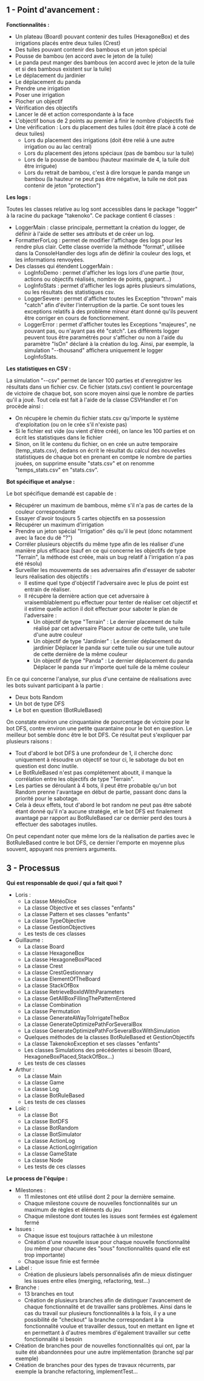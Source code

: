 ## 1 - Point d'avancement : 
**Fonctionnalités :**
-   Un plateau (Board) pouvant contenir des tuiles (HexagoneBox) et des irrigations placés entre deux tuiles (Crest)
-   Des tuiles pouvant contenir des bambous et un jeton spécial
-   Pousse de bambou (en accord avec le jeton de la tuile)
-   Le panda peut manger des bambous (en accord avec le jeton de la tuile et si des bambous existent sur la tuile)
-   Le déplacement du jardinier
-   Le déplacement du panda
-   Prendre une irrigation
-   Poser une irrigation
-   Piocher un objectif
-   Vérification des objectifs
-   Lancer le dé et action correspondante à la face
-   L'objectif bonus de 2 points au premier à finir le nombre d'objectifs fixé
-   Une vérification : Lors du placement des tuiles (doit être placé à coté de deux tuiles) 
	- Lors du placement des irrigations (doit être relié à une autre irrigation ou au lac central) 
	- Lors du placement des jetons spéciaux (pas de bambou sur la tuile) 
	- Lors de la pousse de bambou (hauteur maximale de 4, la tuile doit être irriguée) 
	- Lors du retrait de bambou, c'est à dire lorsque le panda mange un bambou (la hauteur ne peut pas être négative, la tuile ne doit pas contenir de jeton "protection")

**Les logs :** 

Toutes les classes relative au log sont accessibles dans le package "logger" à la racine du package "takenoko". Ce package contient 6 classes :

-   LoggerMain : classe principale, permettant la création du logger, de définir à l'aide de setter ses attributs et de créer un log.
-   FormatterForLog : permet de modifier l'affichage des logs pour les rendre plus clair. Cette classe override la méthode "format", utilisée dans la ConsoleHandler des logs afin de définir la couleur des logs, et les informations renvoyées.
-   Des classes qui étendent LoggerMain :
    -   LogInfoDemo : permet d'afficher les logs lors d'une partie (tour, actions ou objectifs réalisés, nombre de points, gagnant...)
    -   LogInfoStats : permet d'afficher les logs après plusieurs simulations, ou les résultats des statistiques csv.
    -   LoggerSevere : permet d'afficher toutes les Exception "thrown" mais "catch" afin d'éviter l'interruption de la partie. Ce sont toues les exceptions relatifs à des problème mineur étant donné qu'ils peuvent être corriger en cours de fonctionnement.
    -   LoggerError : permet d'afficher toutes les Exceptions "majeures", ne pouvant pas, ou n'ayant pas été "catch". 
Les différents logger peuvent tous être paramétrés pour s'afficher ou non à l'aide du paramètre "IsOn" déclaré à la création du log. Ainsi, par exemple, la simulation "--thousand" affichera uniquement le logger LogInfoStats.

**Les statistiques en CSV :**

La simulation "--csv" permet de lancer 100 parties et d'enregistrer les résultats dans un fichier csv. Ce fichier (stats.csv) contient le pourcentage de victoire de chaque bot, son score moyen ainsi que le nombre de parties qu'il a joué. 
Tout cela est fait à l'aide de la classe CSVHandler et l'on procède ainsi :

-   On récupère le chemin du fichier stats.csv qu'importe le système d'exploitation (ou on le crée s'il n'existe pas)
-   Si le fichier est vide (ou vient d'être créé), on lance les 100 parties et on écrit les statistiques dans le fichier
-   Sinon, on lit le contenu du fichier, on en crée un autre temporaire (temp_stats.csv), dedans on écrit le résultat du calcul des nouvelles statistiques de chaque bot en prenant en comtpe le nombre de parties jouées, on supprime ensuite "stats.csv" et on renomme "temps_stats.csv" en "stats.csv".

**Bot spécifique et analyse :** 

Le bot spécifique demandé est capable de :
-   Récupérer un maximum de bambous, même s'il n'a pas de cartes de la couleur correspondante
-   Essayer d'avoir toujours 5 cartes objectifs en sa possession
-   Récupérer un maximum d'irrigation
-   Prendre un jeton spécial "Irrigation" dès qu'il le peut (donc notamment avec la face du dé "?")
-   Corréler plusieurs objectifs du même type afin de les réaliser d'une manière plus efficace (sauf en ce qui concerne les objectifs de type "Terrain", la méthode est créée, mais un bug relatif à l'irrigation n'a pas été résolu)
-   Surveiller les mouvements de ses adversaires afin d'essayer de saboter leurs réalisation des objectifs :
    -   Il estime quel type d'objectif l'adversaire avec le plus de point est entrain de réaliser.
    -   Il récupère la dernière action que cet adversaire à vraisemblablement pu effectuer pour tenter de réaliser cet objectif et il estime quelle action il doit effectuer pour saboter le plan de l'adversaire :
        -   Un objectif de type "Terrain" : Le dernier placement de tuile réalisé par cet adversaire Placer autour de cette tuile, une tuile d'une autre couleur
        -   Un objectif de type "Jardinier" : Le dernier déplacement du jardinier Déplacer le panda sur cette tuile ou sur une tuile autour de cette dernière de la même couleur
        -   Un objectif de type "Panda" : Le dernier déplacement du panda Déplacer le panda sur n'importe quel tuile de la même couleur

En ce qui concerne l'analyse, sur plus d'une centaine de réalisations avec les bots suivant participant à la partie : 
- Deux bots Random 
- Un bot de type DFS 
- Le bot en question (BotRuleBased) 

On constate environ une cinquantaine de pourcentage de victoire pour le bot DFS, contre environ une petite quarantaine pour le bot en question. Le meilleur bot semble donc être le bot DFS. Ce résultat peut s'expliquer par plusieurs raisons :

-   Tout d'abord le bot DFS à une profondeur de 1, il cherche donc uniquement à résoudre un objectif se tour ci, le sabotage du bot en question est donc inutile.
-   Le BotRuleBased n'est pas complétement aboutit, il manque la corrélation entre les objectifs de type "Terrain".
-   Les parties se déroulant à 4 bots, il peut être probable qu'un bot Random prenne l'avantage en début de partie, passant donc dans la priorité pour le sabotage.
-   Cela à deux effets, tout d'abord le bot random ne peut pas être saboté étant donné qu'il n'a aucune stratégie, et le bot DFS est finalement avantagé par rapport au BotRuleBased car ce dernier perd des tours à effectuer des sabotages inutiles.

On peut cependant noter que même lors de la réalisation de parties avec le BotRuleBased contre le bot DFS, ce dernier l'emporte en moyenne plus souvent, appuyant nos premiers arguments.

## 3 - Processus 
**Qui est responsable de quoi / qui a fait quoi ?**

-   Loris :
    -   La classe MétéoDice
    -   La classe Objective et ses classes "enfants"
    -   La classe Pattern et ses classes "enfants"
    -   La classe TypeObjective
    -   La classe GestionObjectives
    -   Les tests de ces classes
-   Guillaume :
    -   La classe Board
    -   La classe HexagoneBox
    -   La classe HexagoneBoxPlaced
    -   La classe Crest
    -   La classe CrestGestionnary
    -   La classe ElementOfTheBoard
    -   La classe StackOfBox
    -   La classe RetrieveBoxIdWIthParameters
    -   La classe GetAllBoxFillingThePatternEntered
    -   La classe Combination
    -   La classe Permutation
    -   La classe GenerateAWayToIrrigateTheBox
    -   La classe GenerateOptimizePathForSeveralBox
    -   La classe GenerateOptimizePathForSeveralBoxWithSimulation
    -   Quelques méthodes de la classes BotRuleBased et GestionObjectifs
    -   La classe TakenokoException et ses classes "enfants"
    -   Les classes Simulations des précédentes si besoin (Board, HexagoneBoxPlaced,StackOfBox...)
    -   Les tests de ces classes
-   Arthur :
    -   La classe Main
    -   La classe Game
    -   La classe Log
    -   La classe BotRuleBased
    -   Les tests de ces classes
-   Loïc :
    -   La classe Bot
    -   La classe BotDFS
    -   La classe BotRandom
    -   La classe BotSimulator
    -   La classe ActionLog
    -   La classe ActionLogIrrigation
    -   La classe GameState
    -   La classe Node
    -   Les tests de ces classes

**Le process de l'équipe :** 
- Milestones :
	-   11 milestones ont été utilisé dont 2 pour la dernière semaine.
	-   Chaque milestone couvre de nouvelles fonctionnalités sur un maximum de règles et éléments du jeu
	-   Chaque milestone dont toutes les issues sont fermées est également fermé 
- Issues :
	-   Chaque issue est toujours rattachée à un milestone
	-   Création d'une nouvelle issue pour chaque nouvelle fonctionnalité (ou même pour chacune des "sous" fonctionnalités quand elle est trop importante)
	-   Chaque issue finie est fermée 
- Label :
	-   Création de plusieurs labels personnalisés afin de mieux distinguer les issues entre elles (merging, refactoring, test...) 
- Branche :
	-   13 branches en tout
	-   Création de plusieurs branches afin de distinguer l'avancement de chaque fonctionnalité et de travailler sans problèmes. Ainsi dans le cas du travail sur plusieurs fonctionnalités à la fois, il y a une possibilité de "checkout" la branche correspondant à la fonctionnalité voulue et travailler dessus, tout en mettant en ligne et en permettant à d'autres membres d'également travailler sur cette fonctionnalité si besoin
-   Création de branches pour de nouvelles fonctionnalités qui ont, par la suite été abandonnées pour une autre implémentation (branche sql par exemple)
-   Création de branches pour des types de travaux récurrents, par exemple la branche refactoring, implementTest...
